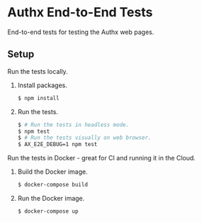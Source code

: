 # Authx End-to-End Tests

End-to-end tests for testing the Authx web pages.

## Setup

Run the tests locally.

1. Install packages.

   ```bash
   $ npm install
   ```

1. Run the tests.

   ```bash
   $ # Run the tests in headless mode.
   $ npm test
   $ # Run the tests visually on web browser.
   $ AX_E2E_DEBUG=1 npm test
   ```

Run the tests in Docker - great for CI and running it in the Cloud.

1. Build the Docker image.

   ```bash
   $ docker-compose build
   ```

1. Run the Docker image.

   ```bash
   $ docker-compose up
   ```
